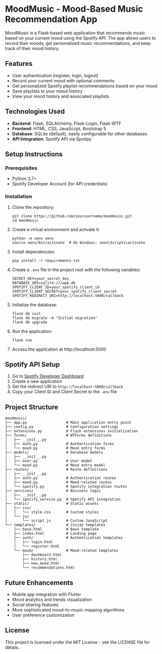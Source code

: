# MoodMusic - Mood-Based Music Recommendation App

MoodMusic is a Flask-based web application that recommends music based on your current mood using the Spotify API. The app allows users to record their moods, get personalized music recommendations, and keep track of their mood history.

## Features

- User authentication (register, login, logout)
- Record your current mood with optional comments
- Get personalized Spotify playlist recommendations based on your mood
- Save playlists to your mood history
- View your mood history and associated playlists

## Technologies Used

- **Backend**: Flask, SQLAlchemy, Flask-Login, Flask-WTF
- **Frontend**: HTML, CSS, JavaScript, Bootstrap 5
- **Database**: SQLite (default), easily configurable for other databases
- **API Integration**: Spotify API via Spotipy

## Setup Instructions

### Prerequisites

- Python 3.7+
- Spotify Developer Account (for API credentials)

### Installation

1. Clone the repository:
   ```
   git clone https://github.com/yourusername/moodmusic.git
   cd moodmusic
   ```

2. Create a virtual environment and activate it:
   ```
   python -m venv venv
   source venv/bin/activate  # On Windows: venv\Scripts\activate
   ```

3. Install dependencies:
   ```
   pip install -r requirements.txt
   ```

4. Create a `.env` file in the project root with the following variables:
   ```
   SECRET_KEY=your_secret_key
   DATABASE_URI=sqlite:///app.db
   SPOTIFY_CLIENT_ID=your_spotify_client_id
   SPOTIFY_CLIENT_SECRET=your_spotify_client_secret
   SPOTIFY_REDIRECT_URI=http://localhost:5000/callback
   ```

5. Initialize the database:
   ```
   flask db init
   flask db migrate -m "Initial migration"
   flask db upgrade
   ```

6. Run the application:
   ```
   flask run
   ```

7. Access the application at http://localhost:5000

## Spotify API Setup

1. Go to [Spotify Developer Dashboard](https://developer.spotify.com/dashboard/)
2. Create a new application
3. Set the redirect URI to `http://localhost:5000/callback`
4. Copy your Client ID and Client Secret to the `.env` file

## Project Structure

```
moodmusic/
├── app.py                  # Main application entry point
├── config.py               # Configuration settings
├── extensions.py           # Flask extensions initialization
├── forms/                  # WTForms definitions
│   ├── __init__.py
│   ├── auth.py             # Authentication forms
│   └── mood.py             # Mood entry forms
├── models/                 # Database models
│   ├── __init__.py
│   ├── user.py             # User model
│   └── mood.py             # Mood entry model
├── routes/                 # Route definitions
│   ├── __init__.py
│   ├── auth.py             # Authentication routes
│   ├── mood.py             # Mood-related routes
│   └── spotify.py          # Spotify integration routes
├── services/               # Business logic
│   ├── __init__.py
│   └── spotify_service.py  # Spotify API integration
├── static/                 # Static assets
│   ├── css/
│   │   └── style.css       # Custom styles
│   └── js/
│       └── script.js       # Custom JavaScript
└── templates/              # Jinja2 templates
    ├── base.html           # Base template
    ├── index.html          # Landing page
    ├── auth/               # Authentication templates
    │   ├── login.html
    │   └── register.html
    └── mood/               # Mood-related templates
        ├── dashboard.html
        ├── history.html
        ├── new_mood.html
        └── recommendations.html
```

## Future Enhancements

- Mobile app integration with Flutter
- Mood analytics and trends visualization
- Social sharing features
- More sophisticated mood-to-music mapping algorithms
- User preference customization

## License

This project is licensed under the MIT License - see the LICENSE file for details. 